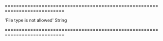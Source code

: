 ===========================================================================
<!--default-->'File type is not allowed'<!--/default-->
<!--type-->String<!--/type-->
===========================================================================

<!--shortDescription-->

<!--/shortDescription-->

<!--fullDescription-->

<!--/fullDescription-->